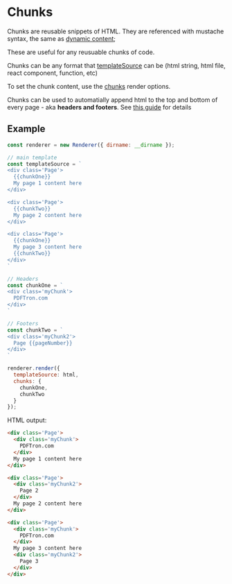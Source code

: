 # Chunks

Chunks are reusable snippets of HTML. They are referenced with mustache syntax, the same as [dynamic content](./content.md);

These are useful for any reusuable chunks of code.

Chunks can be any format that [templateSource](./api.md#templatesource-required) can be (html string, html file, react component, function, etc)

To set the chunk content, use the [chunks](./api.md#chunks) render options.

Chunks can be used to automatially append html to the top and bottom of every page - aka **headers and footers**. See [this guide](./headers-footers.md) for details

## Example

```js
const renderer = new Renderer({ dirname: __dirname });

// main template
const templateSource = `
<div class='Page'>
  {{chunkOne}}
  My page 1 content here
</div>

<div class='Page'>
  {{chunkTwo}}
  My page 2 content here
</div>

<div class='Page'>
  {{chunkOne}}
  My page 3 content here
  {{chunkTwo}}
</div>
`

// Headers
const chunkOne = `
<div class='myChunk'>
  PDFTron.com
</div>
`

// Footers
const chunkTwo = `
<div class='myChunk2'>
  Page {{pageNumber}}
</div>
`

renderer.render({
  templateSource: html,
  chunks: {
    chunkOne,
    chunkTwo
  }
});
```

HTML output:
```html
<div class='Page'>
  <div class='myChunk'>
    PDFTron.com
  </div>
  My page 1 content here
</div>

<div class='Page'>
  <div class='myChunk2'>
    Page 2
  </div>
  My page 2 content here
</div>

<div class='Page'>
  <div class='myChunk'>
    PDFTron.com
  </div>
  My page 3 content here
  <div class='myChunk2'>
    Page 3
  </div>
</div>
```

